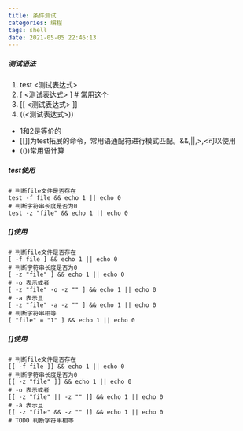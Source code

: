 ```yaml
---
title: 条件测试
categories: 编程
tags: shell
date: 2021-05-05 22:46:13
---
```


##### 测试语法
1. test <测试表达式>
2. [ <测试表达式> ]  # 常用这个
3. [[ <测试表达式> ]]
4. ((<测试表达式>))

- 1和2是等价的
- [[]]为test拓展的命令，常用语通配符进行模式匹配。&&,||,>,<可以使用
- (())常用语计算

##### test使用
``` shell
# 判断file文件是否存在
test -f file && echo 1 || echo 0
# 判断字符串长度是否为0
test -z "file" && echo 1 || echo 0
```
##### []使用
``` shell
# 判断file文件是否存在
[ -f file ] && echo 1 || echo 0
# 判断字符串长度是否为0
[ -z "file" ] && echo 1 || echo 0
# -o 表示或者
[ -z "file" -o -z "" ] && echo 1 || echo 0
# -a 表示且
[ -z "file" -a -z "" ] && echo 1 || echo 0
# 判断字符串相等
[ "file" = "1" ] && echo 1 || echo 0
```
##### []使用
``` shell
# 判断file文件是否存在
[[ -f file ]] && echo 1 || echo 0
# 判断字符串长度是否为0
[[ -z "file" ]] && echo 1 || echo 0
# -o 表示或者
[[ -z "file" || -z "" ]] && echo 1 || echo 0
# -a 表示且
[[ -z "file" && -z "" ]] && echo 1 || echo 0
# TODO 判断字符串相等
```